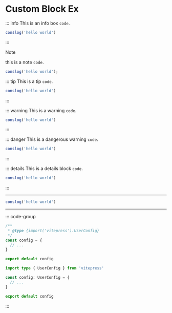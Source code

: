 # Custom Block Ex

::: info This is an info box `code`.

```js
conslog('hello world')
```

:::

> [!NOTE] 
> this is a note `code`.
>```js
>conslog('hello world');
>```

::: tip This is a tip `code`.

```js
conslog('hello world')
```

:::

::: warning This is a warning `code`.

```js
conslog('hello world')
```

:::

::: danger This is a dangerous warning `code`.

```js
conslog('hello world')
```

:::

::: details This is a details block `code`.

```js
conslog('hello world')
```

:::

---

```js
conslog('hello world')
```

---

::: code-group

```js [config.js]
/**
 * @type {import('vitepress').UserConfig}
 */
const config = {
  // ...
}

export default config
```

```ts [config.ts]
import type { UserConfig } from 'vitepress'

const config: UserConfig = {
  // ...
}

export default config
```

:::